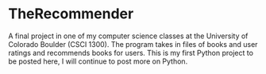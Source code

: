 # TheRecommender
A final project in one of my computer science classes at the University of Colorado Boulder (CSCI 1300). The program takes in files of books and user ratings and recommends books for users. This is my first Python project to be posted here, I will continue to post more on Python.
